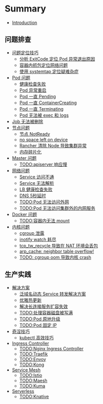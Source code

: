 # Summary

- [Introduction](README.md)

## 问题排查

- [问题定位技巧](troubleshooting/debug-skill/README.md)
  - [分析 ExitCode 定位 Pod 异常退出原因](troubleshooting/debug-skill/analysis-exitcode.md)
  - [容器内抓包定位网络问题](troubleshooting/debug-skill/capture-packets-in-container.md)
  - [使用 systemtap 定位疑难杂症](troubleshooting/debug-skill/use-systemtap-to-locate-problems.md)
- [Pod 问题]()
  - [健康检查失败](troubleshooting/pod/healthcheck-failed.md)
  - [Pod 异常重启](troubleshooting/pod/pod-restart.md)
  - [Pod 一直 Pending](troubleshooting/pod/pod-pending-forever.md)
  - [Pod 一直 ContainerCreating](troubleshooting/pod/pod-containercreating-forever.md)
  - [Pod 一直 Terminating](troubleshooting/pod/pod-terminating-forever.md)
  - [Pod 无法被 exec 和 logs](troubleshooting/pod/pod-cannot-exec-or-logs.md)
- [Job 无法被删除](troubleshooting/cannot-delete-job.md)
- [节点问题]()
  - [节点 NotReady](troubleshooting/node/node-notready.md)
  - [no space left on device](troubleshooting/node/no-space-left-on-device.md)
  - [Rancher 清除 Node 导致集群异常](troubleshooting/node/rancher-remove-node-cause-cluster-abnormal.md)
  - [内存碎片化](troubleshooting/node/memory-fragmentation.md)
- [Master 问题]()
  - [TODO:apiserver 响应慢]()
- [网络问题]()
  - [Service 访问不通](troubleshooting/network/service-unreachable.md)
  - [Service 无法解析](troubleshooting/network/service-cannot-resolve.md)
  - [LB 健康检查失败](troubleshooting/network/lb-healthcheck-failed.md)
  - [DNS 5秒延时](troubleshooting/network/dns-lookup-5s-delay.md)
  - [TODO:Pod 无法访问外网]()
  - [TODO:Pod 无法访问集群外的内网服务]()
- [Docker 问题]()
  - [TODO:容器内无法 mount]()
- [内核问题]()
  - [cgroup 泄露](troubleshooting/kernel/cgroup-leaking.md)
  - [inotify watch 耗尽](troubleshooting/kernel/runnig-out-of-inotify-watches.md)
  - [tcp_tw_recycle 导致在 NAT 环境会丢包](troubleshooting/kernel/lost-packets-in-nat-environment-once-enable-tcp_tw_recycle.md)
  - [arp_cache: neighbor table overflow!](troubleshooting/kernel/arp_cache-neighbor-table-overflow.md)
  - [TODO: cgroup oom 导致内核 crash]()

## 生产实践

- [解决方案]()
  - [泛域名动态 Service 转发解决方案](solution/wildcard-domain-forward.md)
  - [优雅热更新](solution/kubernetes-grace-update.md)
  - [解决长连接服务扩容失效](solution/scale-keepalive-service.md)
  - [TODO:处理容器磁盘被写满](solution/handle-disk-full.md)
  - [TODO:Pod 原地升级]()
  - [TODO:Pod 固定 IP]()
- [奇淫技巧]()
  - [kubectl 高效技巧](trick/efficient-kubectl.md)
- [Ingress Controller]()
  - [TODO:Nginx Ingress Controller]()
  - [TODO:Traefik]()
  - [TODO:Envoy]()
  - [TODO:Kong]()
- [Service Mesh]()
  - [TODO:Istio]()
  - [TODO:Maesh]()
  - [TODO:Kuma]()
- [Serverless]()
  - [TODO:Knative]()